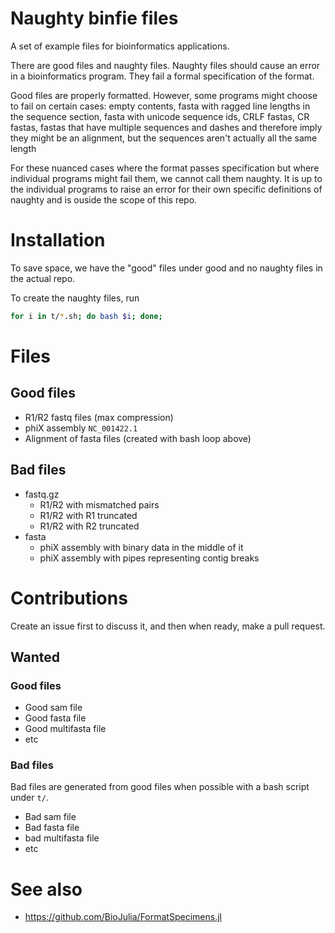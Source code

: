 # Naughty binfie files

A set of example files for bioinformatics applications.

There are good files and naughty files.
Naughty files should cause an error in a bioinformatics program.
They fail a formal specification of the format.

Good files are properly formatted.
However, some programs might choose to fail on certain cases:
empty contents,
fasta with ragged line lengths in the sequence section,
fasta with unicode sequence ids,
CRLF fastas,
CR fastas,
fastas that have multiple sequences and dashes and therefore imply they might be an alignment, but the sequences aren't actually all the same length

For these nuanced cases where the format passes specification
but where individual programs might fail them, we cannot
call them naughty.
It is up to the individual programs to raise an error for
their own specific definitions of naughty and is ouside the
scope of this repo.

# Installation

To save space, we have the "good" files under good
and no naughty files in the actual repo.

To create the naughty files, run

```bash
for i in t/*.sh; do bash $i; done;
```

# Files

## Good files

* R1/R2 fastq files (max compression)
* phiX assembly `NC_001422.1`
* Alignment of fasta files (created with bash loop above)

## Bad files

* fastq.gz
  * R1/R2 with mismatched pairs
  * R1/R2 with R1 truncated
  * R1/R2 with R2 truncated
* fasta
  * phiX assembly with binary data in the middle of it
  * phiX assembly with pipes representing contig breaks

# Contributions

Create an issue first to discuss it,
and then when ready, make a pull request.

## Wanted

### Good files

* Good sam file
* Good fasta file
* Good multifasta file
* etc

### Bad files

Bad files are generated from good files when possible
with a bash script under `t/`.

* Bad sam file
* Bad fasta file
* bad multifasta file
* etc

# See also

* https://github.com/BioJulia/FormatSpecimens.jl
